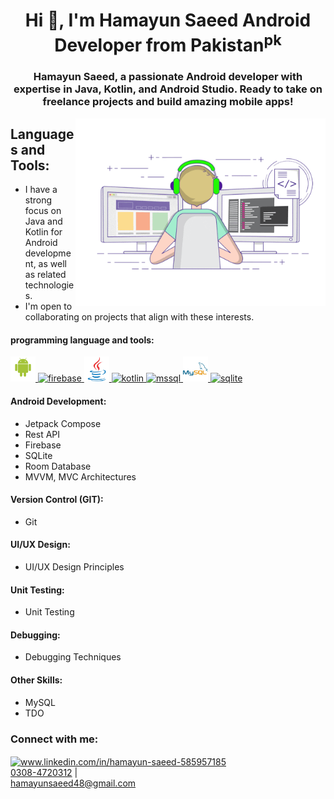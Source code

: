 <h1 align="center">Hi 👋, I'm Hamayun Saeed Android Developer from Pakistan<sup>pk</sup></sub></h1>
<h3 align="center">Hamayun Saeed, a passionate Android developer with expertise in Java, Kotlin, and Android Studio. Ready to take on freelance projects and build amazing mobile apps!</h3>
<img align="right" height="300" src="https://raw.githubusercontent.com/mikonoid/mikonoid/main/images/gifs/coder3.gif" style="max-width: 100%; display: inline-block;" data-target="animated-image.originalImage">

<h2>Languages and Tools:</h2>
<ul>
  <li>I have a strong focus on Java and Kotlin for Android development, as well as related technologies.</li>
  <li>I'm open to collaborating on projects that align with these interests.</li>
</ul>

<h4 align="left">programming language and tools:</h4>
<p align="left"> <a href="https://developer.android.com" target="_blank" rel="noreferrer"> <img src="https://raw.githubusercontent.com/devicons/devicon/master/icons/android/android-original-wordmark.svg" alt="android" width="40" height="40"/> </a> <a href="https://firebase.google.com/" target="_blank" rel="noreferrer"> <img src="https://www.vectorlogo.zone/logos/firebase/firebase-icon.svg" alt="firebase" width="40" height="40"/> </a> <a href="https://www.java.com" target="_blank" rel="noreferrer"> <img src="https://raw.githubusercontent.com/devicons/devicon/master/icons/java/java-original.svg" alt="java" width="40" height="40"/> </a> <a href="https://kotlinlang.org" target="_blank" rel="noreferrer"> <img src="https://www.vectorlogo.zone/logos/kotlinlang/kotlinlang-icon.svg" alt="kotlin" width="40" height="40"/> </a> <a href="https://www.microsoft.com/en-us/sql-server" target="_blank" rel="noreferrer"> <img src="https://www.svgrepo.com/show/303229/microsoft-sql-server-logo.svg" alt="mssql" width="40" height="40"/> </a> <a href="https://www.mysql.com/" target="_blank" rel="noreferrer"> <img src="https://raw.githubusercontent.com/devicons/devicon/master/icons/mysql/mysql-original-wordmark.svg" alt="mysql" width="40" height="40"/> </a> <a href="https://www.sqlite.org/" target="_blank" rel="noreferrer"> <img src="https://www.vectorlogo.zone/logos/sqlite/sqlite-icon.svg" alt="sqlite" width="40" height="40"/> </a> </p>

<h4>Android Development:</h4>
<ul>
  <li>Jetpack Compose</li>
  <li>Rest API</li>
  <li>Firebase</li>
  <li>SQLite</li>
  <li>Room Database</li>
  <li>MVVM, MVC Architectures</li>
</ul>

<h4>Version Control (GIT):</h4>
<ul>
  <li>Git</li>
</ul>

<h4>UI/UX Design:</h4>
<ul>
  <li>UI/UX Design Principles</li>
</ul>

<h4>Unit Testing:</h4>
<ul>
  <li>Unit Testing</li>
</ul>

<h4>Debugging:</h4>
<ul>
  <li>Debugging Techniques</li>
</ul>

<h4>Other Skills:</h4>
<ul>
  <li>MySQL</li>
  <li>TDO</li>
</ul>


<h3 align="left">Connect with me:</h3>
<p align="left">
<a href="https://linkedin.com/in/www.linkedin.com/in/hamayun-saeed-585957185" target="blank"><img align="center" src="https://raw.githubusercontent.com/rahuldkjain/github-profile-readme-generator/master/src/images/icons/Social/linked-in-alt.svg" alt="www.linkedin.com/in/hamayun-saeed-585957185" height="30" width="40" /></a>
  <br>
   <a href="tel:+923017283563">0308-4720312</a> | 
  <br>
  <a href="mailto:hamayunsaeed48@gmail.com">hamayunsaeed48@gmail.com</a>
</p>
